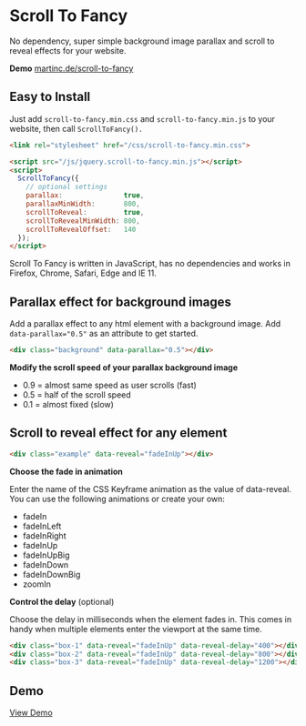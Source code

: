 # Scroll To Fancy
No dependency, super simple background image parallax and scroll to reveal effects for your website.

**Demo**
[martinc.de/scroll-to-fancy](http://martinc.de/scroll-to-fancy/)


## Easy to Install

Just add `scroll-to-fancy.min.css` and `scroll-to-fancy.min.js` to your website, then call `ScrollToFancy().`

```html
<link rel="stylesheet" href="/css/scroll-to-fancy.min.css">    

<script src="/js/jquery.scroll-to-fancy.min.js"></script>
<script>
  ScrollToFancy({
    // optional settings
    parallax:               true,
    parallaxMinWidth:       800,
    scrollToReveal:         true,
    scrollToRevealMinWidth: 800,
    scrollToRevealOffset:   140
  });
</script>
```

Scroll To Fancy is written in JavaScript, has no dependencies and works in Firefox, Chrome, Safari, Edge and IE 11.

## Parallax effect for background images

Add a parallax effect to any html element with a background image. Add `data-parallax="0.5"` as an attribute to get started.

```html
<div class="background" data-parallax="0.5"></div>
```

**Modify the scroll speed of your parallax background image**

- 0.9 = almost same speed as user scrolls (fast)
- 0.5 = half of the scroll speed
- 0.1 = almost fixed (slow)

## Scroll to reveal effect for any element

```html
<div class="example" data-reveal="fadeInUp"></div>
```

**Choose the fade in animation**

Enter the name of the CSS Keyframe animation as the value of data-reveal.
You can use the following animations or create your own:

- fadeIn
- fadeInLeft
- fadeInRight
- fadeInUp
- fadeInUpBig
- fadeInDown
- fadeInDownBig
- zoomIn

**Control the delay** (optional)

Choose the delay in milliseconds when the element fades in. This comes in handy when multiple elements enter the viewport at the same time.

```html
<div class="box-1" data-reveal="fadeInUp" data-reveal-delay="400"></div>
<div class="box-2" data-reveal="fadeInUp" data-reveal-delay="800"></div>
<div class="box-3" data-reveal="fadeInUp" data-reveal-delay="1200"></div>
```

## Demo

[View Demo](http://martinc.de/scroll-to-fancy/)
